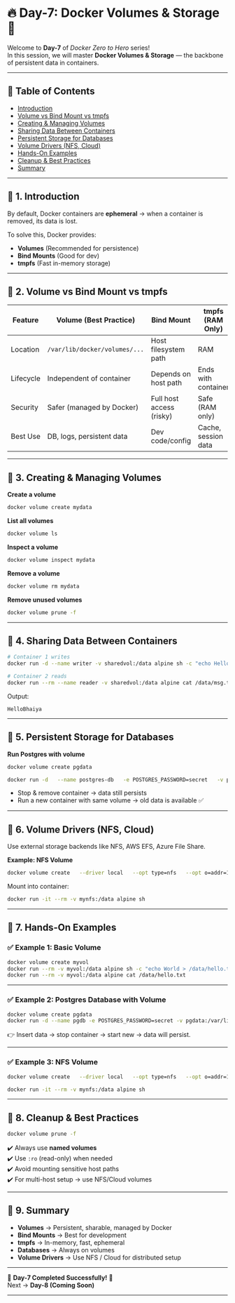 # 🔥 Day-7: Docker Volumes & Storage 🚀

Welcome to **Day-7** of *Docker Zero to Hero* series!  
In this session, we will master **Docker Volumes & Storage** — the backbone of persistent data in containers.  

---

## 🧭 Table of Contents
- [Introduction](#-1-introduction)
- [Volume vs Bind Mount vs tmpfs](#-2-volume-vs-bind-mount-vs-tmpfs)
- [Creating & Managing Volumes](#-3-creating--managing-volumes)
- [Sharing Data Between Containers](#-4-sharing-data-between-containers)
- [Persistent Storage for Databases](#-5-persistent-storage-for-databases)
- [Volume Drivers (NFS, Cloud)](#-6-volume-drivers-nfs-cloud)
- [Hands-On Examples](#-7-hands-on-examples)
- [Cleanup & Best Practices](#-8-cleanup--best-practices)
- [Summary](#-9-summary)

---

## 🔹 1. Introduction

By default, Docker containers are **ephemeral** → when a container is removed, its data is lost.  

To solve this, Docker provides:
- **Volumes** (Recommended for persistence)
- **Bind Mounts** (Good for dev)
- **tmpfs** (Fast in-memory storage)

---

## 🔹 2. Volume vs Bind Mount vs tmpfs

| Feature              | Volume (Best Practice) | Bind Mount          | tmpfs (RAM Only) |
|----------------------|------------------------|---------------------|------------------|
| Location             | `/var/lib/docker/volumes/...` | Host filesystem path | RAM |
| Lifecycle            | Independent of container | Depends on host path | Ends with container |
| Security             | Safer (managed by Docker) | Full host access (risky) | Safe (RAM only) |
| Best Use             | DB, logs, persistent data | Dev code/config | Cache, session data |

---

## 🔹 3. Creating & Managing Volumes

**Create a volume**
```bash
docker volume create mydata
```

**List all volumes**
```bash
docker volume ls
```

**Inspect a volume**
```bash
docker volume inspect mydata
```

**Remove a volume**
```bash
docker volume rm mydata
```

**Remove unused volumes**
```bash
docker volume prune -f
```

---

## 🔹 4. Sharing Data Between Containers

```bash
# Container 1 writes
docker run -d --name writer -v sharedvol:/data alpine sh -c "echo HelloBhaiya > /data/msg.txt"

# Container 2 reads
docker run --rm --name reader -v sharedvol:/data alpine cat /data/msg.txt
```

Output:
```
HelloBhaiya
```

---

## 🔹 5. Persistent Storage for Databases

**Run Postgres with volume**
```bash
docker volume create pgdata

docker run -d   --name postgres-db   -e POSTGRES_PASSWORD=secret   -v pgdata:/var/lib/postgresql/data   postgres:14
```

- Stop & remove container → data still persists  
- Run a new container with same volume → old data is available ✅  

---

## 🔹 6. Volume Drivers (NFS, Cloud)

Use external storage backends like NFS, AWS EFS, Azure File Share.  

**Example: NFS Volume**
```bash
docker volume create   --driver local   --opt type=nfs   --opt o=addr=192.168.1.100,rw   --opt device=:/exported/path   mynfs
```

Mount into container:
```bash
docker run -it --rm -v mynfs:/data alpine sh
```

---

## 🔹 7. Hands-On Examples

### ✅ Example 1: Basic Volume
```bash
docker volume create myvol
docker run --rm -v myvol:/data alpine sh -c "echo World > /data/hello.txt"
docker run --rm -v myvol:/data alpine cat /data/hello.txt
```

---

### ✅ Example 2: Postgres Database with Volume
```bash
docker volume create pgdata
docker run -d --name pgdb -e POSTGRES_PASSWORD=secret -v pgdata:/var/lib/postgresql/data postgres:14
```

👉 Insert data → stop container → start new → data will persist.

---

### ✅ Example 3: NFS Volume
```bash
docker volume create   --driver local   --opt type=nfs   --opt o=addr=192.168.1.100,rw   --opt device=:/exported/path   mynfs

docker run -it --rm -v mynfs:/data alpine sh
```

---

## 🔹 8. Cleanup & Best Practices

```bash
docker volume prune -f
```

✔️ Always use **named volumes**  
✔️ Use `:ro` (read-only) when needed  
✔️ Avoid mounting sensitive host paths  
✔️ For multi-host setup → use NFS/Cloud volumes  

---

## 🔹 9. Summary

- **Volumes** → Persistent, sharable, managed by Docker  
- **Bind Mounts** → Best for development  
- **tmpfs** → In-memory, fast, ephemeral  
- **Databases** → Always on volumes  
- **Volume Drivers** → Use NFS / Cloud for distributed setup  

---

🎯 **Day-7 Completed Successfully!** 🚀  
Next → **Day-8 (Coming Soon)**  

---
